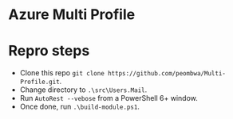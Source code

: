 # Azure Multi Profile
# Repro steps
- Clone this repo `git clone https://github.com/peombwa/Multi-Profile.git`.
- Change directory to `.\src\Users.Mail`.
- Run `AutoRest --vebose` from a PowerShell 6+ window.
- Once done, run `.\build-module.ps1`.
